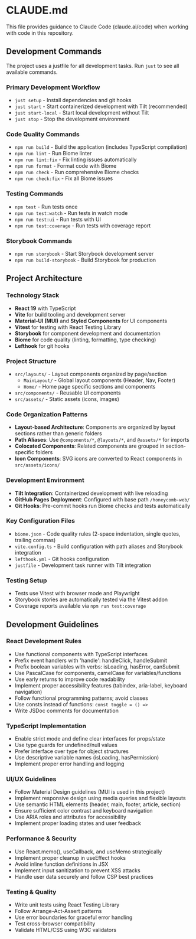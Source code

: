 # CLAUDE.md

This file provides guidance to Claude Code (claude.ai/code) when working with code in this repository.

## Development Commands

The project uses a justfile for all development tasks. Run `just` to see all available commands.

### Primary Development Workflow
- `just setup` - Install dependencies and git hooks
- `just start` - Start containerized development with Tilt (recommended)
- `just start-local` - Start local development without Tilt
- `just stop` - Stop the development environment

### Code Quality Commands
- `npm run build` - Build the application (includes TypeScript compilation)
- `npm run lint` - Run Biome linter
- `npm run lint:fix` - Fix linting issues automatically
- `npm run format` - Format code with Biome
- `npm run check` - Run comprehensive Biome checks
- `npm run check:fix` - Fix all Biome issues

### Testing Commands
- `npm test` - Run tests once
- `npm run test:watch` - Run tests in watch mode
- `npm run test:ui` - Run tests with UI
- `npm run test:coverage` - Run tests with coverage report

### Storybook Commands
- `npm run storybook` - Start Storybook development server
- `npm run build-storybook` - Build Storybook for production

## Project Architecture

### Technology Stack
- **React 19** with TypeScript
- **Vite** for build tooling and development server
- **Material-UI (MUI)** and **Styled Components** for UI components
- **Vitest** for testing with React Testing Library
- **Storybook** for component development and documentation
- **Biome** for code quality (linting, formatting, type checking)
- **Lefthook** for git hooks

### Project Structure
- `src/layouts/` - Layout components organized by page/section
  - `MainLayout/` - Global layout components (Header, Nav, Footer)
  - `Home/` - Home page specific sections and components
- `src/components/` - Reusable UI components
- `src/assets/` - Static assets (icons, images)

### Code Organization Patterns
- **Layout-based Architecture**: Components are organized by layout sections rather than generic folders
- **Path Aliases**: Use `@components/*`, `@layouts/*`, and `@assets/*` for imports
- **Colocated Components**: Related components are grouped in section-specific folders
- **Icon Components**: SVG icons are converted to React components in `src/assets/icons/`

### Development Environment
- **Tilt Integration**: Containerized development with live reloading
- **GitHub Pages Deployment**: Configured with base path `/honeycomb-web/`
- **Git Hooks**: Pre-commit hooks run Biome checks and tests automatically

### Key Configuration Files
- `biome.json` - Code quality rules (2-space indentation, single quotes, trailing commas)
- `vite.config.ts` - Build configuration with path aliases and Storybook integration
- `lefthook.yml` - Git hooks configuration
- `justfile` - Development task runner with Tilt integration

### Testing Setup
- Tests use Vitest with browser mode and Playwright
- Storybook stories are automatically tested via the Vitest addon
- Coverage reports available via `npm run test:coverage`

## Development Guidelines

### React Development Rules
- Use functional components with TypeScript interfaces
- Prefix event handlers with 'handle': handleClick, handleSubmit
- Prefix boolean variables with verbs: isLoading, hasError, canSubmit
- Use PascalCase for components, camelCase for variables/functions
- Use early returns to improve code readability
- Implement proper accessibility features (tabindex, aria-label, keyboard navigation)
- Follow functional programming patterns; avoid classes
- Use consts instead of functions: `const toggle = () =>`
- Write JSDoc comments for documentation

### TypeScript Implementation
- Enable strict mode and define clear interfaces for props/state
- Use type guards for undefined/null values
- Prefer interface over type for object structures
- Use descriptive variable names (isLoading, hasPermission)
- Implement proper error handling and logging

### UI/UX Guidelines
- Follow Material Design guidelines (MUI is used in this project)
- Implement responsive design using media queries and flexible layouts
- Use semantic HTML elements (header, main, footer, article, section)
- Ensure sufficient color contrast and keyboard navigation
- Use ARIA roles and attributes for accessibility
- Implement proper loading states and user feedback

### Performance & Security
- Use React.memo(), useCallback, and useMemo strategically
- Implement proper cleanup in useEffect hooks
- Avoid inline function definitions in JSX
- Implement input sanitization to prevent XSS attacks
- Handle user data securely and follow CSP best practices

### Testing & Quality
- Write unit tests using React Testing Library
- Follow Arrange-Act-Assert patterns
- Use error boundaries for graceful error handling
- Test cross-browser compatibility
- Validate HTML/CSS using W3C validators